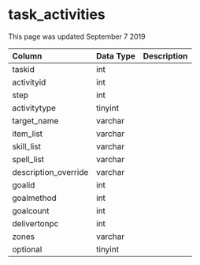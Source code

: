 # task\_activities

This page was updated September 7 2019

| Column | Data Type | Description |
| :--- | :--- | :--- |
| taskid | int |  |
| activityid | int |  |
| step | int |  |
| activitytype | tinyint |  |
| target\_name | varchar |  |
| item\_list | varchar |  |
| skill\_list | varchar |  |
| spell\_list | varchar |  |
| description\_override | varchar |  |
| goalid | int |  |
| goalmethod | int |  |
| goalcount | int |  |
| delivertonpc | int |  |
| zones | varchar |  |
| optional | tinyint |  |

